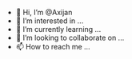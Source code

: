 - 👋 Hi, I’m @Axijan
- 👀 I’m interested in ...
- 🌱 I’m currently learning ...
- 💞️ I’m looking to collaborate on ...
- 📫 How to reach me ...

<!---
Axijan/Axijan is a ✨ special ✨ repository because its `README.md` (this file) appears on your GitHub profile.
You can click the Preview link to take a look at your changes.
--->
